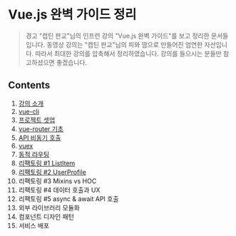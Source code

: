 Vue.js 완벽 가이드 정리
====================

> 경고
"캡틴 판교"님의 인프런 강의 "Vue.js 완벽 가이드"를 보고 정리한 문서들입니다. 동영상 강의는 "캡틴 판교"님의 피와 땀으로 만들어진 엄연한 자산입니다. 따라서 최대한 강의를 압축해서 정리하였습니다. 강의를 들으시는 분들만 참고하셨으면 좋겠습니다. 

Contents
--------------

1. [강의 소개](./ch01.md)
2. [vue-cli](./ch02.md)
3. [프로젝트 셋업](./ch03.md)
4. [vue-router 기초](./ch04.md)
5. [API 비동기 호출](./ch05.md)
6. [vuex](./ch06.md)
7. [동적 라우팅](./ch07.md)
8. [리팩토링 #1 ListItem](./ch08.md)
9. [리팩토링 #2 UserProfile](./ch09.md)
10. 리팩토링 #3 Mixins vs HOC
11. 리팩토링 #4 데이터 호출과 UX
12. 리팩토링 #5 async & await API 호출
13. 외부 라이브러리 모듈화
14. 컴포넌트 디자인 패턴
15. 서비스 배포